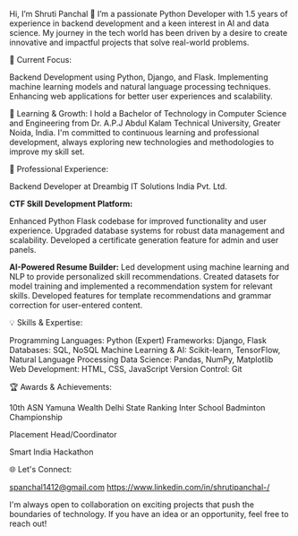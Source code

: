Hi, I’m Shruti Panchal 👋
I’m a passionate Python Developer with 1.5 years of experience in backend development and a keen interest in AI and data science. My journey in the tech world has been driven by a desire to create innovative and impactful projects that solve real-world problems.

🔭 Current Focus:

Backend Development using Python, Django, and Flask.
Implementing machine learning models and natural language processing techniques.
Enhancing web applications for better user experiences and scalability.

🌱 Learning & Growth:
I hold a Bachelor of Technology in Computer Science and Engineering from Dr. A.P.J Abdul Kalam Technical University, Greater Noida, India. I'm committed to continuous learning and professional development, always exploring new technologies and methodologies to improve my skill set.

💼 Professional Experience:

Backend Developer at Dreambig IT Solutions India Pvt. Ltd.

**CTF Skill Development Platform:**

Enhanced Python Flask codebase for improved functionality and user experience.
Upgraded database systems for robust data management and scalability.
Developed a certificate generation feature for admin and user panels.

**AI-Powered Resume Builder:**
Led development using machine learning and NLP to provide personalized skill recommendations.
Created datasets for model training and implemented a recommendation system for relevant skills.
Developed features for template recommendations and grammar correction for user-entered content.

💡 Skills & Expertise:

Programming Languages: Python (Expert)
Frameworks: Django, Flask
Databases: SQL, NoSQL
Machine Learning & AI: Scikit-learn, TensorFlow, Natural Language Processing
Data Science: Pandas, NumPy, Matplotlib
Web Development: HTML, CSS, JavaScript
Version Control: Git

🏆 Awards & Achievements:

10th ASN Yamuna Wealth Delhi State Ranking Inter School Badminton Championship

Placement Head/Coordinator

Smart India Hackathon

🌐 Let's Connect:

spanchal1412@gmail.com
https://www.linkedin.com/in/shrutipanchal-/

I'm always open to collaboration on exciting projects that push the boundaries of technology. If you have an idea or an opportunity, feel free to reach out!
